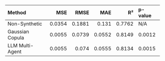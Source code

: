 | Method          |    MSE |   RMSE |    MAE |     R² | p-value   |
|:----------------|-------:|-------:|-------:|-------:|:----------|
| Non-Synthetic   | 0.0354 | 0.1881 | 0.131  | 0.7762 | N/A       |
| Gaussian Copula | 0.0055 | 0.0739 | 0.0552 | 0.8149 | 0.0012    |
| LLM Multi-Agent | 0.0055 | 0.074  | 0.0555 | 0.8134 | 0.0015    |